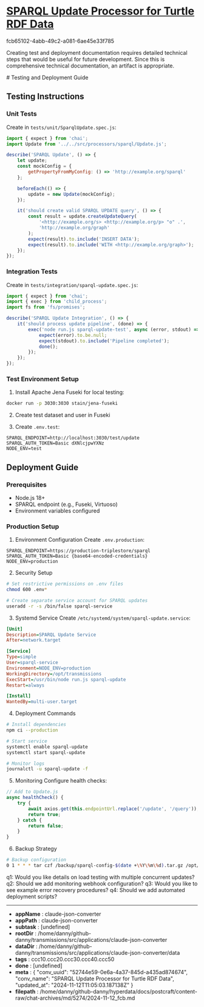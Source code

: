 # [SPARQL Update Processor for Turtle RDF Data](https://claude.ai/chat/52744e59-0e6a-4a37-845d-a435ad874674)

fcb65102-4abb-49c2-a081-6ae45e33f785

 <antThinking>Creating test and deployment documentation requires detailed technical steps that would be useful for future development. Since this is comprehensive technical documentation, an artifact is appropriate.</antThinking>

<antArtifact identifier="sparql-deployment-testing" type="text/markdown" title="SPARQL Update Testing and Deployment Guide">
# Testing and Deployment Guide

## Testing Instructions

### Unit Tests
Create in `tests/unit/SparqlUpdate.spec.js`:
```javascript
import { expect } from 'chai';
import Update from '../../src/processors/sparql/Update.js';

describe('SPARQL Update', () => {
    let update;
    const mockConfig = {
        getPropertyFromMyConfig: () => 'http://example.org/sparql'
    };

    beforeEach(() => {
        update = new Update(mockConfig);
    });

    it('should create valid SPARQL UPDATE query', () => {
        const result = update.createUpdateQuery(
            '<http://example.org/s> <http://example.org/p> "o" .',
            'http://example.org/graph'
        );
        expect(result).to.include('INSERT DATA');
        expect(result).to.include('WITH <http://example.org/graph>');
    });
});
```

### Integration Tests
Create in `tests/integration/sparql-update.spec.js`:
```javascript
import { expect } from 'chai';
import { exec } from 'child_process';
import fs from 'fs/promises';

describe('SPARQL Update Integration', () => {
    it('should process update pipeline', (done) => {
        exec('node run.js sparql-update-test', async (error, stdout) => {
            expect(error).to.be.null;
            expect(stdout).to.include('Pipeline completed');
            done();
        });
    });
});
```

### Test Environment Setup
1. Install Apache Jena Fuseki for local testing:
```bash
docker run -p 3030:3030 stain/jena-fuseki
```

2. Create test dataset and user in Fuseki

3. Create `.env.test`:
```
SPARQL_ENDPOINT=http://localhost:3030/test/update
SPARQL_AUTH_TOKEN=Basic dXNlcjpwYXNz
NODE_ENV=test
```

## Deployment Guide

### Prerequisites
- Node.js 18+
- SPARQL endpoint (e.g., Fuseki, Virtuoso)
- Environment variables configured

### Production Setup

1. Environment Configuration
Create `.env.production`:
```
SPARQL_ENDPOINT=https://production-triplestore/sparql
SPARQL_AUTH_TOKEN=Basic {base64-encoded-credentials}
NODE_ENV=production
```

2. Security Setup
```bash
# Set restrictive permissions on .env files
chmod 600 .env*

# Create separate service account for SPARQL updates
useradd -r -s /bin/false sparql-service
```

3. Systemd Service
Create `/etc/systemd/system/sparql-update.service`:
```ini
[Unit]
Description=SPARQL Update Service
After=network.target

[Service]
Type=simple
User=sparql-service
Environment=NODE_ENV=production
WorkingDirectory=/opt/transmissions
ExecStart=/usr/bin/node run.js sparql-update
Restart=always

[Install]
WantedBy=multi-user.target
```

4. Deployment Commands
```bash
# Install dependencies
npm ci --production

# Start service
systemctl enable sparql-update
systemctl start sparql-update

# Monitor logs
journalctl -u sparql-update -f
```

5. Monitoring
Configure health checks:
```javascript
// Add to Update.js
async healthCheck() {
    try {
        await axios.get(this.endpointUrl.replace('/update', '/query'));
        return true;
    } catch {
        return false;
    }
}
```

6. Backup Strategy
```bash
# Backup configuration
0 1 * * * tar czf /backup/sparql-config-$(date +\%Y\%m\%d).tar.gz /opt/transmissions/src/applications/sparql-update-test/
```

q1: Would you like details on load testing with multiple concurrent updates?
q2: Should we add monitoring webhook configuration?
q3: Would you like to see example error recovery procedures?
q4: Should we add automated deployment scripts?

---

* **appName** : claude-json-converter
* **appPath** : claude-json-converter
* **subtask** : [undefined]
* **rootDir** : /home/danny/github-danny/transmissions/src/applications/claude-json-converter
* **dataDir** : /home/danny/github-danny/transmissions/src/applications/claude-json-converter/data
* **tags** : ccc10.ccc20.ccc30.ccc40.ccc50
* **done** : [undefined]
* **meta** : {
  "conv_uuid": "52744e59-0e6a-4a37-845d-a435ad874674",
  "conv_name": "SPARQL Update Processor for Turtle RDF Data",
  "updated_at": "2024-11-12T11:05:03.187138Z"
}
* **filepath** : /home/danny/github-danny/hyperdata/docs/postcraft/content-raw/chat-archives/md/5274/2024-11-12_fcb.md